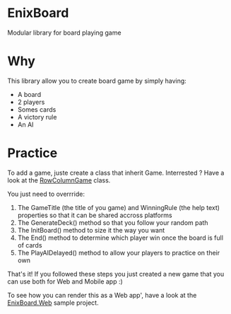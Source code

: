 # EnixBoard
Modular library for board playing game

# Why
This library allow you to create board game by simply having:
- A board
- 2 players
- Somes cards
- A victory rule
- An AI

# Practice
To add a game, juste create a class that inherit Game.
Interrested ? Have a look at the [RowColumnGame](https://github.com/cubitouch/EnixBoard/blob/master/EnixBoard.Business/Games/RowColumnGame.cs) class.

You just need to overrride:

1. The GameTitle (the title of you game) and WinningRule (the help text) properties so that it can be shared accross platforms
2. The GenerateDeck() method so that you follow your random path
3. The InitBoard() method to size it the way you want
4. The End() method to determine which player win once the board is full of cards
5. The PlayAIDelayed() method to allow your players to practice on their own

That's it! If you followed these steps you just created a new game that you can use both for Web and Mobile app :)

To see how you can render this as a Web app', have a look at the [EnixBoard.Web](https://github.com/cubitouch/EnixBoard/tree/master/EnixBoard.Web) sample project.
